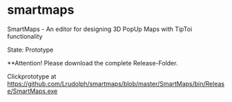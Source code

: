 # smartmaps
SmartMaps - An editor for designing 3D PopUp Maps with TipToi functionality

State: Prototype

**Attention! Please download the complete Release-Folder.

Clickprototype at https://github.com/Lrudolph/smartmaps/blob/master/SmartMaps/bin/Release/SmartMaps.exe


